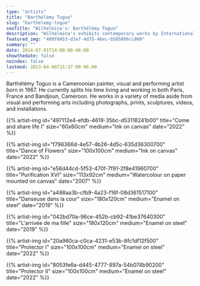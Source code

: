 ```yaml
---
type: "artists"
title: "Barthélémy Toguo"
slug: "barthelemy-toguo"
seoTitle: "Wilhelmina's: Barthélémy Toguo"
description: "Wilhelmina's exhibits contemporary works by International artists on Hydra between June and October. The exhibitions are displayed inside a historic building on Mandraki Beach that was once the Captain’s Mansion. This year the artists displayed are vastly different but share in common supreme technical skill and treat subjects rooted in universal themes, particularly nature, myth, philosophy and dreams."
featured_img: "480f0453-d1e7-4d75-46ec-b585866cc800"
summary: ""
date: 2014-07-01T14:00:00-06:00
showthedate: false
noindex: false
lastmod: 2023-04-06T15:37:00-06:00
---
```


Barthélémy Toguo is a Cameroonian painter, visual and performing artist born in 1967. He currently splits his time living and working in both Paris, France and Bandjoun, Cameroon. He works in a variety of media aside from visual and performing arts including photographs, prints, sculptures, videos, and installations.

{{% artist-img id="497112e4-efdb-4619-35bc-d53118241b00" title="Come and share life I" size="60x60cm" medium="Ink on canvas" date="2022" %}}

{{% artist-img id="f796366d-4e57-4b26-4d5c-635d36300700" title="Dance of Flowers" size="100x100cm" medium="Ink on canvas" date="2022" %}}

{{% artist-img id="e56d44cd-5f53-470f-7f91-2f8e41960700" title="Purification XVI" size="113x92cm" medium="Watercolour on paper mounted on canvas" date="2007" %}}

{{% artist-img id="a488aa3b-cfb9-4a23-f16f-08d361517100" title="Danseuse dans la cour" size="180x120cm" medium="Enamel on steel" date="2019" %}}

{{% artist-img id="042bd70a-96ce-452b-cb92-41be37640300" title="L'arrivée de ma fille" size="180x120cm" medium="Enamel on steel" date="2019" %}}

{{% artist-img id="20a960ca-c0ca-4231-e53b-8fc1df12f500" title="Protector I" size="100x100cm" medium="Enamel on steel" date="2022" %}}

{{% artist-img id="8053fe6a-d445-4777-897a-54b074b90200" title="Protector II" size="100x100cm" medium="Enamel on steel" date="2022" %}}
